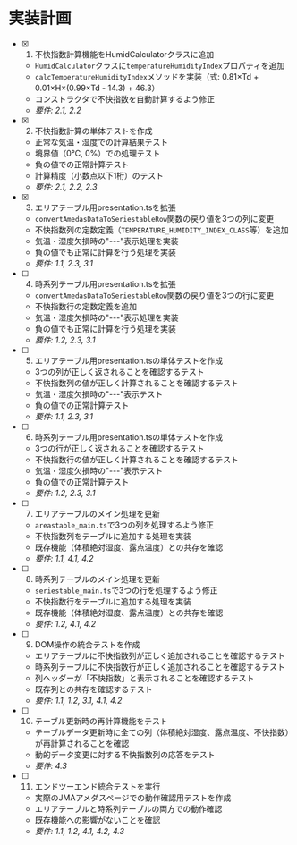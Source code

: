 # 実装計画

- [x] 1. 不快指数計算機能をHumidCalculatorクラスに追加
  - `HumidCalculator`クラスに`temperatureHumidityIndex`プロパティを追加
  - `calcTemperatureHumidityIndex`メソッドを実装（式: 0.81×Td + 0.01×H×(0.99×Td - 14.3) + 46.3）
  - コンストラクタで不快指数を自動計算するよう修正
  - _要件: 2.1, 2.2_

- [x] 2. 不快指数計算の単体テストを作成
  - 正常な気温・湿度での計算結果テスト
  - 境界値（0°C, 0%）での処理テスト
  - 負の値での正常計算テスト
  - 計算精度（小数点以下1桁）のテスト
  - _要件: 2.1, 2.2, 2.3_

- [x] 3. エリアテーブル用presentation.tsを拡張
  - `convertAmedasDataToSeriestableRow`関数の戻り値を3つの列に変更
  - 不快指数列の定数定義（`TEMPERATURE_HUMIDITY_INDEX_CLASS`等）を追加
  - 気温・湿度欠損時の"---"表示処理を実装
  - 負の値でも正常に計算を行う処理を実装
  - _要件: 1.1, 2.3, 3.1_

- [ ] 4. 時系列テーブル用presentation.tsを拡張
  - `convertAmedasDataToSeriestableRow`関数の戻り値を3つの行に変更
  - 不快指数行の定数定義を追加
  - 気温・湿度欠損時の"---"表示処理を実装
  - 負の値でも正常に計算を行う処理を実装
  - _要件: 1.2, 2.3, 3.1_

- [ ] 5. エリアテーブル用presentation.tsの単体テストを作成
  - 3つの列が正しく返されることを確認するテスト
  - 不快指数列の値が正しく計算されることを確認するテスト
  - 気温・湿度欠損時の"---"表示テスト
  - 負の値での正常計算テスト
  - _要件: 1.1, 2.3, 3.1_

- [ ] 6. 時系列テーブル用presentation.tsの単体テストを作成
  - 3つの行が正しく返されることを確認するテスト
  - 不快指数行の値が正しく計算されることを確認するテスト
  - 気温・湿度欠損時の"---"表示テスト
  - 負の値での正常計算テスト
  - _要件: 1.2, 2.3, 3.1_

- [ ] 7. エリアテーブルのメイン処理を更新
  - `areastable_main.ts`で3つの列を処理するよう修正
  - 不快指数列をテーブルに追加する処理を実装
  - 既存機能（体積絶対湿度、露点温度）との共存を確認
  - _要件: 1.1, 4.1, 4.2_

- [ ] 8. 時系列テーブルのメイン処理を更新
  - `seriestable_main.ts`で3つの行を処理するよう修正
  - 不快指数行をテーブルに追加する処理を実装
  - 既存機能（体積絶対湿度、露点温度）との共存を確認
  - _要件: 1.2, 4.1, 4.2_

- [ ] 9. DOM操作の統合テストを作成
  - エリアテーブルに不快指数列が正しく追加されることを確認するテスト
  - 時系列テーブルに不快指数行が正しく追加されることを確認するテスト
  - 列ヘッダーが「不快指数」と表示されることを確認するテスト
  - 既存列との共存を確認するテスト
  - _要件: 1.1, 1.2, 3.1, 4.1, 4.2_

- [ ] 10. テーブル更新時の再計算機能をテスト
  - テーブルデータ更新時に全ての列（体積絶対湿度、露点温度、不快指数）が再計算されることを確認
  - 動的データ変更に対する不快指数列の応答をテスト
  - _要件: 4.3_

- [ ] 11. エンドツーエンド統合テストを実行
  - 実際のJMAアメダスページでの動作確認用テストを作成
  - エリアテーブルと時系列テーブルの両方での動作確認
  - 既存機能への影響がないことを確認
  - _要件: 1.1, 1.2, 4.1, 4.2, 4.3_
